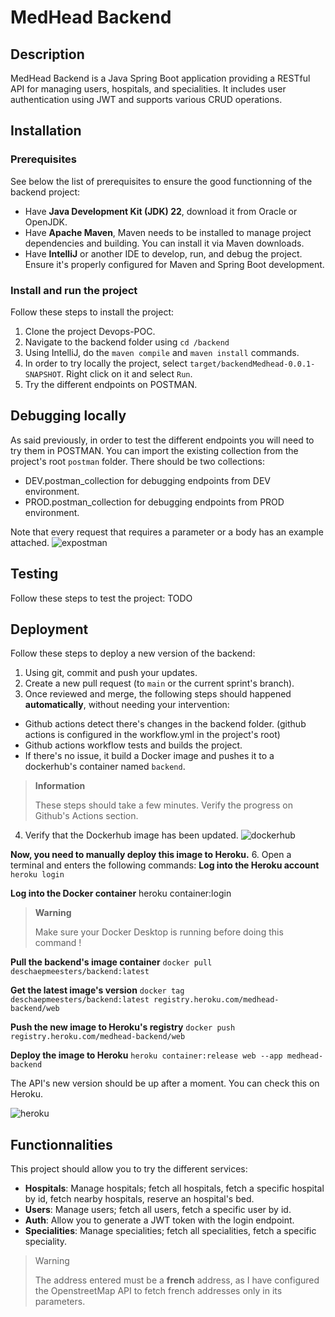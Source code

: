 # MedHead Backend

## Description

MedHead Backend is a Java Spring Boot application providing a RESTful API for managing users, hospitals, and specialities. It includes user authentication using JWT and supports various CRUD operations.

## Installation

### Prerequisites

See below the list of prerequisites to ensure the good functionning of the backend project:
- Have **Java Development Kit (JDK) 22**, download it from Oracle or OpenJDK.
- Have **Apache Maven**, Maven needs to be installed to manage project dependencies and building. You can install it via Maven downloads.
- Have **IntelliJ** or another IDE to develop, run, and debug the project. Ensure it's properly configured for Maven and Spring Boot development.

### Install and run the project

Follow these steps to install the project:
1. Clone the project Devops-POC.
2. Navigate to the backend folder using ``cd /backend``
3. Using IntelliJ, do the ``maven compile`` and ``maven install`` commands.
4. In order to try locally the project, select ``target/backendMedhead-0.0.1-SNAPSHOT``. Right click on it and select ``Run``.
5. Try the different endpoints on POSTMAN. 

## Debugging locally

As said previously, in order to test the different endpoints you will need to try them in POSTMAN.
You can import the existing collection from the project's root ``postman`` folder.
There should be two collections: 
- DEV.postman_collection for debugging endpoints from DEV environment.
- PROD.postman_collection for debugging endpoints from PROD environment.

Note that every request that requires a parameter or a body has an example attached.
![expostman](https://zupimages.net/up/24/37/w8su.png)

## Testing

Follow these steps to test the project:
TODO

## Deployment

Follow these steps to deploy a new version of the backend:
1. Using git, commit and push your updates.
2. Create a new pull request (to ``main`` or the current sprint's branch).
3. Once reviewed and merge, the following steps should happened **automatically**, without needing your intervention:
- Github actions detect there's changes in the backend folder. (github actions is configured in the workflow.yml in the project's root)
- Github actions workflow tests and builds the project.
- If there's no issue, it build a Docker image and pushes it to a dockerhub's container named ``backend``.

> **Information**
>
> These steps should take a few minutes. Verify the progress on Github's Actions section.


4. Verify that the Dockerhub image has been updated.
![dockerhub](https://zupimages.net/up/24/37/ud8t.png)

**Now, you need to manually deploy this image to Heroku.**
6. Open a terminal and enters the following commands:
**Log into the Heroku account**
``heroku login``

**Log into the Docker container**
   heroku container:login

> **Warning**
> 
> Make sure your Docker Desktop is running before doing this command !

**Pull the backend's image container**
``docker pull deschaepmeesters/backend:latest``

**Get the latest image's version**
``docker tag deschaepmeesters/backend:latest registry.heroku.com/medhead-backend/web``
   
**Push the new image to Heroku's registry**
``docker push registry.heroku.com/medhead-backend/web``
   
**Deploy the image to Heroku**
``heroku container:release web --app medhead-backend``

The API's new version should be up after a moment.
You can check this on Heroku.

![heroku](https://zupimages.net/up/24/37/z0sh.png)

## Functionnalities

This project should allow you to try the different services:
- **Hospitals**: Manage hospitals; fetch all hospitals, fetch a specific hospital by id, fetch nearby hospitals, reserve an hospital's bed.
- **Users**: Manage users; fetch all users, fetch a specific user by id.
- **Auth**: Allow you to generate a JWT token with the login endpoint.
- **Specialities**: Manage specialities; fetch all specialities, fetch a specific speciality.

> Warning
>
> The address entered must be a **french** address, as I have configured the OpenstreetMap API to fetch french addresses only in its parameters.